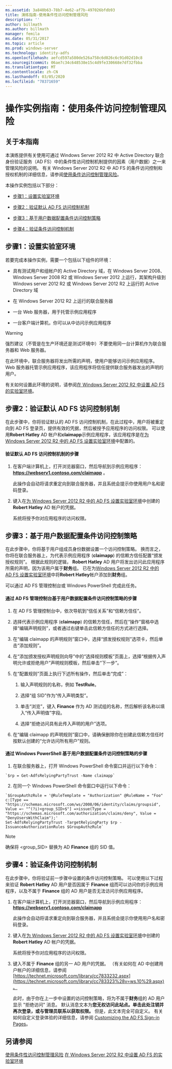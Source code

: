 ```yaml
---
ms.assetid: 3a840b63-78b7-4e62-af7b-497026bfdb93
title: 演练指南-使用条件性访问控制管理风险
description: ''
author: billmath
ms.author: billmath
manager: femila
ms.date: 05/31/2017
ms.topic: article
ms.prod: windows-server
ms.technology: identity-adfs
ms.openlocfilehash: aefcd597a580de526a758c6d026c6c91d02d10c8
ms.sourcegitcommit: 06ae7c34c648538e15c4d9fe330668e7df32fbba
ms.translationtype: MT
ms.contentlocale: zh-CN
ms.lasthandoff: 03/05/2020
ms.locfileid: "78371659"
---
```

# <a name="walkthrough-guide-manage-risk-with-conditional-access-control"></a>操作实例指南：使用条件访问控制管理风险




## <a name="about-this-guide"></a>关于本指南
本演练提供有关使用可通过 Windows Server 2012 R2 中 Active Directory 联合身份验证服务（AD FS）中的条件性访问控制机制提供的因素（用户数据）之一来管理风险的说明。 有关 Windows Server 2012 R2 中 AD FS 的条件访问控制和授权机制的详细信息，请参阅[使用条件访问控制管理风险](../../ad-fs/operations/Manage-Risk-with-Conditional-Access-Control.md)。

本操作实例包括以下部分：

-   [步骤1：设置实验室环境](../../ad-fs/operations/Walkthrough-Guide--Manage-Risk-with-Conditional-Access-Control.md#BKMK_1)

-   [步骤2：验证默认 AD FS 访问控制机制](../../ad-fs/operations/Walkthrough-Guide--Manage-Risk-with-Conditional-Access-Control.md#BKMK_2)

-   [步骤3：基于用户数据配置条件访问控制策略](../../ad-fs/operations/Walkthrough-Guide--Manage-Risk-with-Conditional-Access-Control.md#BKMK_3)

-   [步骤4：验证条件访问控制机制](../../ad-fs/operations/Walkthrough-Guide--Manage-Risk-with-Conditional-Access-Control.md#BKMK_4)

## <a name="BKMK_1"></a>步骤1：设置实验室环境
若要完成本操作实例，需要一个包括以下组件的环境：

-   具有测试用户和组帐户的 Active Directory 域，在 Windows Server 2008、Windows Server 2008 R2 或 Windows Server 2012 上运行，其架构升级到 Windows server 2012 R2 或 Windows Server 2012 R2 上运行的 Active Directory 域

-   在 Windows Server 2012 R2 上运行的联合服务器

-   一台 Web 服务器，用于托管示例应用程序

-   一台客户端计算机，你可以从中访问示例应用程序

> [!WARNING]
> 强烈建议（不管是在生产环境还是测试环境中）不要使用同一台计算机作为联合服务器和 Web 服务器。

在此环境中，联合服务器将发出所需的声明，使用户能够访问示例应用程序。 Web 服务器托管示例应用程序，该应用程序将信任提供联合服务器发出的声明的用户。

有关如何设置此环境的说明，请参阅[在 Windows Server 2012 R2 中设置 AD FS 的实验室环境](../../ad-fs/deployment/Set-up-the-lab-environment-for-AD-FS-in-Windows-Server-2012-R2.md)。

## <a name="BKMK_2"></a>步骤2：验证默认 AD FS 访问控制机制
在此步骤中，你将验证默认的 AD FS 访问控制机制，在此过程中，用户将被重定向到 AD FS 登录页，提供有效的凭据，然后被授予应用程序的访问权限。 可以使用**Robert Hatley** AD 帐户和**claimapp**示例应用程序，该应用程序是在[为 Windows Server 2012 R2 中的 AD FS 设置实验室环境](../../ad-fs/deployment/Set-up-the-lab-environment-for-AD-FS-in-Windows-Server-2012-R2.md)中配置的。

#### <a name="to-verify-the-default-ad-fs-access-control-mechanism"></a>验证默认 AD FS 访问控制机制的步骤

1.  在客户端计算机上，打开浏览器窗口，然后导航到示例应用程序： **https://webserv1.contoso.com/claimapp** 。

    此操作会自动将请求重定向到联合服务器，并且系统会提示你使用用户名和密码登录。

2.  键入在[为 Windows Server 2012 R2 中的 AD FS 设置实验室环境](../../ad-fs/deployment/Set-up-the-lab-environment-for-AD-FS-in-Windows-Server-2012-R2.md)中创建的**Robert Hatley** AD 帐户的凭据。

    系统将授予你对应用程序的访问权限。

## <a name="BKMK_3"></a>步骤3：基于用户数据配置条件访问控制策略
在此步骤中，你将基于用户组成员身份数据设置一个访问控制策略。 换而言之，你将在联合服务器上，为代表示例应用程序 (**claimapp**) 的信赖方信任配置“颁发授权规则”。 根据此规则的逻辑， **Robert Hatley** AD 用户将发出访问此应用程序所需的声明，因为该用户属于**财务**组。 已在为[Windows Server 2012 R2 中的 AD FS 设置实验室环境](../../ad-fs/deployment/Set-up-the-lab-environment-for-AD-FS-in-Windows-Server-2012-R2.md)中将**Robert Hatley**帐户添加到**财务**组。

可以通过 AD FS 管理控制台或 Windows PowerShell 完成此任务。

#### <a name="to-configure-conditional-access-control-policy-based-on-user-data-via-the-ad-fs-management-console"></a>通过 AD FS 管理控制台基于用户数据配置条件访问控制策略的步骤

1.  在 AD FS 管理控制台中，依次导航到“信任关系”和“信赖方信任”。

2.  选择代表示例应用程序 (**claimapp**) 的信赖方信任，然后在“操作”窗格中选择“编辑声明规则”，或者通过右键单击此信赖方信任的方式进行选择。

3.  在“编辑 claimapp 的声明规则”窗口中，选择“颁发授权规则”选项卡，然后单击“添加规则”。

4.  在“添加颁发授权声明规则向导”中的“选择规则模板”页面上，选择“根据传入声明允许或拒绝用户”声明规则模板，然后单击“下一步”。

5.  在“配置规则”页面上执行下述所有操作，然后单击“完成”：

    1.  输入声明规则的名称，例如 **TestRule**。

    2.  选择“组 SID”作为“传入声明类型”。

    3.  单击“浏览”，键入 **Finance** 作为 AD 测试组的名称，然后解析该名称以填入“传入声明值”字段。

    4.  选择“拒绝访问具有此传入声明的用户”选项。

6.  在“编辑 claimapp 的声明规则”窗口中，请确保删除你在创建此信赖方信任时按默认创建的“允许访问所有用户”规则。

#### <a name="to-configure-conditional-access-control-policy-based-on-user-data-via-windows-powershell"></a>通过 Windows PowerShell 基于用户数据配置条件访问控制策略的步骤

1.  在联合服务器上，打开 Windows PowerShell 命令窗口并运行以下命令：


~~~
`$rp = Get-AdfsRelyingPartyTrust -Name claimapp`
~~~


2. 在同一个 Windows PowerShell 命令窗口中运行以下命令：


~~~
`$GroupAuthzRule = '@RuleTemplate = "Authorization" @RuleName = "Foo" c:[Type == "https://schemas.microsoft.com/ws/2008/06/identity/claims/groupsid", Value =~ "^(?i)<group_SID>$"] =>issue(Type = "https://schemas.microsoft.com/authorization/claims/deny", Value = "DenyUsersWithClaim");'
Set-AdfsRelyingPartyTrust -TargetRelyingParty $rp -IssuanceAuthorizationRules $GroupAuthzRule`
~~~

> [!NOTE]
> 确保将 <group_SID> 替换为 AD **Finance** 组的 SID 值。

## <a name="BKMK_4"></a>步骤4：验证条件访问控制机制
在此步骤中，你将验证前一步骤中设置的条件访问控制策略。 可以使用以下过程来验证 **Robert Hatley** AD 用户是否因属于 **Finance** 组而可以访问你的示例应用程序，以及不属于 **Finance** 组的 AD 用户是否无法访问示例应用程序。

1.  在客户端计算机上，打开浏览器窗口，然后导航到示例应用程序： **https://webserv1.contoso.com/claimapp**

    此操作会自动将请求重定向到联合服务器，并且系统会提示你使用用户名和密码登录。

2.  键入在[为 Windows Server 2012 R2 中的 AD FS 设置实验室环境](../../ad-fs/deployment/Set-up-the-lab-environment-for-AD-FS-in-Windows-Server-2012-R2.md)中创建的**Robert Hatley** AD 帐户的凭据。

    系统将授予你对应用程序的访问权限。

3.  键入不属于 **Finance** 组的另一 AD 用户的凭据。 （有关如何在 AD 中创建用户帐户的详细信息，请参阅[https://technet.microsoft.com/library/cc7833232.aspx](https://technet.microsoft.com/library/cc783323%28v=ws.10%29.aspx)。

    此时，由于你在上一步中设置的访问控制策略，将为不属于**财务**组的 AD 用户显示 "拒绝访问" 消息。 默认消息文本为**您无权访问此站点。单击此处注销并再次登录，或与管理员联系以获取权限。** 但是，此文本完全可自定义。 有关如何自定义登录体验的详细信息，请参阅 [Customizing the AD FS Sign-in Pages](https://technet.microsoft.com/library/dn280950.aspx)。

## <a name="see-also"></a>另请参阅
[使用条件性访问控制管理风险](../../ad-fs/operations/Manage-Risk-with-Conditional-Access-Control.md)
[在 Windows Server 2012 R2 中设置 AD FS 的实验室环境](../deployment/Set-up-the-lab-environment-for-AD-FS-in-Windows-Server-2012-R2.md)



